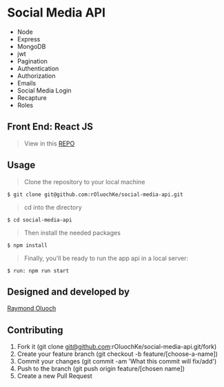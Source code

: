 # Social Media API

- Node
- Express
- MongoDB
- jwt
- Pagination
- Authentication
- Authorization
- Emails
- Social Media Login
- Recapture
- Roles

## Front End: React JS
> View in this [REPO](https://github.com/rOluochKe/social-media-ui)

## Usage

> Clone the repository to your local machine

```
$ git clone git@github.com:rOluochKe/social-media-api.git
```

> cd into the directory

```
$ cd social-media-api
```

> Then install the needed packages

```
$ npm install
```

> Finally, you'll be ready to run the app api in a local server:

```
$ run: npm run start
```

## Designed and developed by

[Raymond Oluoch](https://github.com/rOluochKe)

## Contributing

1. Fork it (git clone git@github.com:rOluochKe/social-media-api.git/fork)
2. Create your feature branch (git checkout -b feature/[choose-a-name])
3. Commit your changes (git commit -am 'What this commit will fix/add')
4. Push to the branch (git push origin feature/[chosen name])
5. Create a new Pull Request
